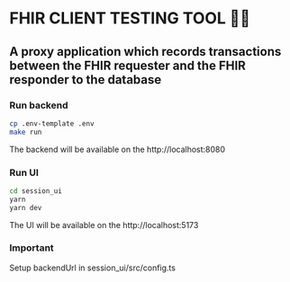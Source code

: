 # FHIR CLIENT TESTING TOOL 🔎🔥
## A proxy application which records transactions between the FHIR requester and the FHIR responder to the database

### Run backend
```bash
cp .env-template .env
make run
```

The backend will be available on the http://localhost:8080

### Run UI
```bash
cd session_ui
yarn
yarn dev
```

The UI will be available on the http://localhost:5173

### Important
Setup backendUrl in session_ui/src/config.ts